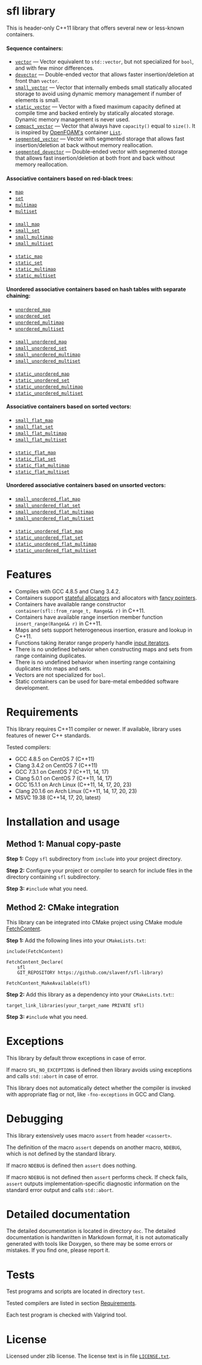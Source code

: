 # sfl library

This is header-only C++11 library that offers several new or less-known containers.

#### Sequence containers:

* [`vector`](doc/vector.md) — Vector equivalent to `std::vector`, but not specialized for `bool`, and with few minor differences.
* [`devector`](doc/devector.md) — Double-ended vector that allows faster insertion/deletion at front than `vector`.
* [`small_vector`](doc/small_vector.md) — Vector that internally embeds small statically allocated storage to avoid using dynamic memory management if number of elements is small.
* [`static_vector`](doc/static_vector.md) — Vector with a fixed maximum capacity defined at compile time and backed entirely by statically alocated storage. Dynamic memory management is never used.
* [`compact_vector`](doc/compact_vector.md) — Vector that always have `capacity()` equal to `size()`. It is inspired by [OpenFOAM's](https://openfoam.org/) container [`List`](https://github.com/OpenFOAM/OpenFOAM-dev/blob/master/src/OpenFOAM/containers/Lists/List/List.H).
* [`segmented_vector`](doc/segmented_vector.md) — Vector with segmented storage that allows fast insertion/deletion at back without memory reallocation.
* [`segmented_devector`](doc/segmented_devector.md) — Double-ended vector with segmented storage that allows fast insertion/deletion at both front and back without memory reallocation.

#### Associative containers based on **red-black trees**:

* [`map`](doc/map.md)
* [`set`](doc/set.md)
* [`multimap`](doc/multimap.md)
* [`multiset`](doc/multiset.md) <br><br>
* [`small_map`](doc/small_map.md)
* [`small_set`](doc/small_set.md)
* [`small_multimap`](doc/small_multimap.md)
* [`small_multiset`](doc/small_multiset.md) <br><br>
* [`static_map`](doc/static_map.md)
* [`static_set`](doc/static_set.md)
* [`static_multimap`](doc/static_multimap.md)
* [`static_multiset`](doc/static_multiset.md)

#### Unordered associative containers based on **hash tables** with separate chaining:

* [`unordered_map`](doc/unordered_map.md)
* [`unordered_set`](doc/unordered_set.md)
* [`unordered_multimap`](doc/unordered_multimap.md)
* [`unordered_multiset`](doc/unordered_multiset.md) <br><br>
* [`small_unordered_map`](doc/small_unordered_map.md)
* [`small_unordered_set`](doc/small_unordered_set.md)
* [`small_unordered_multimap`](doc/small_unordered_multimap.md)
* [`small_unordered_multiset`](doc/small_unordered_multiset.md) <br><br>
* [`static_unordered_map`](doc/static_unordered_map.md)
* [`static_unordered_set`](doc/static_unordered_set.md)
* [`static_unordered_multimap`](doc/static_unordered_multimap.md)
* [`static_unordered_multiset`](doc/static_unordered_multiset.md)

#### Associative containers based on **sorted vectors**:

* [`small_flat_map`](doc/small_flat_map.md)
* [`small_flat_set`](doc/small_flat_set.md)
* [`small_flat_multimap`](doc/small_flat_multimap.md)
* [`small_flat_multiset`](doc/small_flat_multiset.md) <br><br>
* [`static_flat_map`](doc/static_flat_map.md)
* [`static_flat_set`](doc/static_flat_set.md)
* [`static_flat_multimap`](doc/static_flat_multimap.md)
* [`static_flat_multiset`](doc/static_flat_multiset.md)

#### Unordered associative containers based on **unsorted vectors**:

* [`small_unordered_flat_map`](doc/small_unordered_flat_map.md)
* [`small_unordered_flat_set`](doc/small_unordered_flat_set.md)
* [`small_unordered_flat_multimap`](doc/small_unordered_flat_multimap.md)
* [`small_unordered_flat_multiset`](doc/small_unordered_flat_multiset.md) <br><br>
* [`static_unordered_flat_map`](doc/static_unordered_flat_map.md)
* [`static_unordered_flat_set`](doc/static_unordered_flat_set.md)
* [`static_unordered_flat_multimap`](doc/static_unordered_flat_multimap.md)
* [`static_unordered_flat_multiset`](doc/static_unordered_flat_multiset.md)



# Features

* Compiles with GCC 4.8.5 and Clang 3.4.2.
* Containers support [stateful allocators](https://en.cppreference.com/w/cpp/named_req/Allocator#Stateful_and_stateless_allocators) and allocators with [fancy pointers](https://en.cppreference.com/w/cpp/named_req/Allocator#Fancy_pointers).
* Containers have available range constructor `container(sfl::from_range_t, Range&& r)` in C++11.
* Containers have available range insertion member function `insert_range(Range&& r)` in C++11.
* Maps and sets support heterogeneous insertion, erasure and lookup in C++11.
* Functions taking iterator range properly handle [input iterators](https://en.cppreference.com/w/cpp/named_req/InputIterator).
* There is no undefined behavior when constructing maps and sets from range containing duplicates.
* There is no undefined behavior when inserting range containing duplicates into maps and sets.
* Vectors are not specialized for `bool`.
* Static containers can be used for bare-metal embedded software development.



# Requirements

This library requires C++11 compiler or newer.
If available, library uses features of newer C++ standards.

Tested compilers:
* GCC 4.8.5 on CentOS 7 (C++11)
* Clang 3.4.2 on CentOS 7 (C++11)
* GCC 7.3.1 on CentOS 7 (C++11, 14, 17)
* Clang 5.0.1 on CentOS 7 (C++11, 14, 17)
* GCC 15.1.1 on Arch Linux (C++11, 14, 17, 20, 23)
* Clang 20.1.6 on Arch Linux (C++11, 14, 17, 20, 23)
* MSVC 19.38 (C++14, 17, 20, latest)



# Installation and usage

## Method 1: Manual copy-paste

**Step 1:** Copy `sfl` subdirectory from `include` into your project directory.

**Step 2:** Configure your project or compiler to search for include files in the directory containing `sfl` subdirectory.

**Step 3:** `#include` what you need.

## Method 2: CMake integration

This library can be integrated into CMake project using CMake module [FetchContent](https://cmake.org/cmake/help/latest/module/FetchContent.html).

**Step 1:** Add the following lines into your `CMakeLists.txt`:

```
include(FetchContent)

FetchContent_Declare(
    sfl
    GIT_REPOSITORY https://github.com/slavenf/sfl-library)

FetchContent_MakeAvailable(sfl)
```

**Step 2:** Add this library as a dependency into your `CMakeLists.txt`::

```
target_link_libraries(your_target_name PRIVATE sfl)
```

**Step 3:** `#include` what you need.



# Exceptions

This library by default throw exceptions in case of error.

If macro `SFL_NO_EXCEPTIONS` is defined then library avoids using exceptions and calls `std::abort` in case of error.

This library does not automatically detect whether the compiler is invoked with appropriate flag or not, like `-fno-exceptions` in GCC and Clang.



# Debugging

This library extensively uses macro `assert` from header `<cassert>`.

The definition of the macro `assert` depends on another macro, `NDEBUG`, which is not defined by the standard library.

If macro `NDEBUG` is defined then `assert` does nothing.

If macro `NDEBUG` is not defined then `assert` performs check. If check fails, `assert` outputs implementation-specific diagnostic information on the standard error output and calls `std::abort`.



# Detailed documentation

The detailed documentation is located in directory `doc`. The detailed documentation is handwritten in Markdown format, it is not automatically generated with tools like Doxygen, so there may be some errors or mistakes. If you find one, please report it.



# Tests

Test programs and scripts are located in directory `test`.

Tested compilers are listed in section [Requirements](#requirements).

Each test program is checked with Valgrind tool.



# License

Licensed under zlib license. The license text is in file [`LICENSE.txt`](LICENSE.txt).
